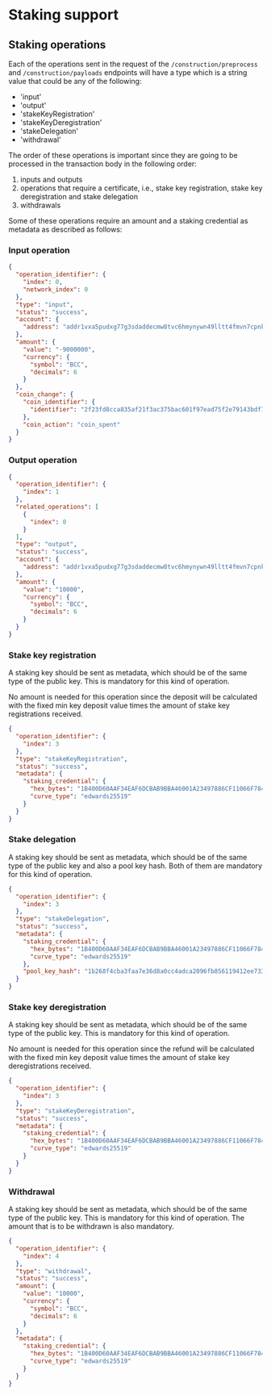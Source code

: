# Staking support

## Staking operations

Each of the operations sent in the request of the `/construction/preprocess` and `/construction/payloads` endpoints will have a type which is a string value that could be any of the following:

- 'input'
- 'output'
- 'stakeKeyRegistration'
- 'stakeKeyDeregistration'
- 'stakeDelegation'
- 'withdrawal'

The order of these operations is important since they are going to be processed in the transaction body in the following order:

1. inputs and outputs
2. operations that require a certificate, i.e., stake key registration, stake key deregistration and stake delegation
3. withdrawals

Some of these operations require an amount and a staking credential as metadata as described as follows:

### Input operation

```json
{
  "operation_identifier": {
    "index": 0,
    "network_index": 0
  },
  "type": "input",
  "status": "success",
  "account": {
    "address": "addr1vxa5pudxg77g3sdaddecmw8tvc6hmynywn49lltt4fmvn7cpnkcpx"
  },
  "amount": {
    "value": "-9000000",
    "currency": {
      "symbol": "BCC",
      "decimals": 6
    }
  },
  "coin_change": {
    "coin_identifier": {
      "identifier": "2f23fd8cca835af21f3ac375bac601f97ead75f2e79143bdf71fe2c4be043e8f:1"
    },
    "coin_action": "coin_spent"
  }
}
```

### Output operation

```json
{
  "operation_identifier": {
    "index": 1
  },
  "related_operations": [
    {
      "index": 0
    }
  ],
  "type": "output",
  "status": "success",
  "account": {
    "address": "addr1vxa5pudxg77g3sdaddecmw8tvc6hmynywn49lltt4fmvn7cpnkcpx"
  },
  "amount": {
    "value": "10000",
    "currency": {
      "symbol": "BCC",
      "decimals": 6
    }
  }
}
```

### Stake key registration

A staking key should be sent as metadata, which should be of the same type of the public key. This is mandatory for this kind of operation.

No amount is needed for this operation since the deposit will be calculated with the fixed min key deposit value times the amount of stake key registrations received.

```json
{
  "operation_identifier": {
    "index": 3
  },
  "type": "stakeKeyRegistration",
  "status": "success",
  "metadata": {
    "staking_credential": {
      "hex_bytes": "1B400D60AAF34EAF6DCBAB9BBA46001A23497886CF11066F7846933D30E5AD3F",
      "curve_type": "edwards25519"
    }
  }
}
```

### Stake delegation

A staking key should be sent as metadata, which should be of the same type of the public key and also a pool key hash. Both of them are mandatory for this kind of operation.

```json
{
  "operation_identifier": {
    "index": 3
  },
  "type": "stakeDelegation",
  "status": "success",
  "metadata": {
    "staking_credential": {
      "hex_bytes": "1B400D60AAF34EAF6DCBAB9BBA46001A23497886CF11066F7846933D30E5AD3F",
      "curve_type": "edwards25519"
    },
    "pool_key_hash": "1b268f4cba3faa7e36d8a0cc4adca2096fb856119412ee7330f692b5"
  }
}
```

### Stake key deregistration

A staking key should be sent as metadata, which should be of the same type of the public key. This is mandatory for this kind of operation.

No amount is needed for this operation since the refund will be calculated with the fixed min key deposit value times the amount of stake key deregistrations received.

```json
{
  "operation_identifier": {
    "index": 3
  },
  "type": "stakeKeyDeregistration",
  "status": "success",
  "metadata": {
    "staking_credential": {
      "hex_bytes": "1B400D60AAF34EAF6DCBAB9BBA46001A23497886CF11066F7846933D30E5AD3F",
      "curve_type": "edwards25519"
    }
  }
}
```

### Withdrawal

A staking key should be sent as metadata, which should be of the same type of the public key. This is mandatory for this kind of operation. The amount that is to be withdrawn is also mandatory.

```json
{
  "operation_identifier": {
    "index": 4
  },
  "type": "withdrawal",
  "status": "success",
  "amount": {
    "value": "10000",
    "currency": {
      "symbol": "BCC",
      "decimals": 6
    }
  },
  "metadata": {
    "staking_credential": {
      "hex_bytes": "1B400D60AAF34EAF6DCBAB9BBA46001A23497886CF11066F7846933D30E5AD3F",
      "curve_type": "edwards25519"
    }
  }
}
```

